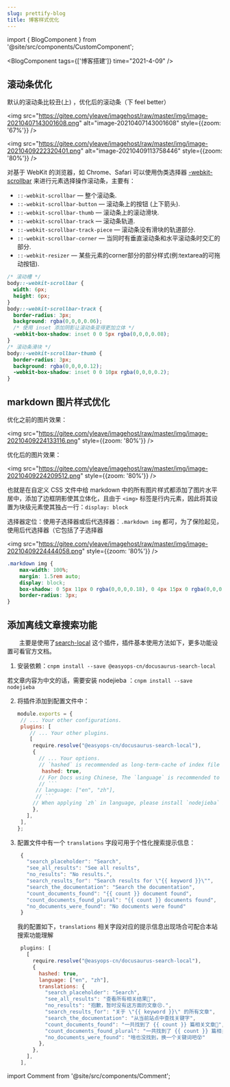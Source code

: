 ```yaml
---
slug: prettify-blog
title: 博客样式优化
---
```


import { BlogComponent } from '@site/src/components/CustomComponent';

<BlogComponent tags={['博客搭建']} time="2021-4-09" />

## 滚动条优化

默认的滚动条比较丑(上) ，优化后的滚动条（下 feel better）

<img src="https://gitee.com/yleave/imagehost/raw/master/img/image-20210407143001608.png" alt="image-20210407143001608" style={{zoom: '67%'}} />


<img src="https://gitee.com/yleave/imagehost/raw/master/img/image-20210409222320401.png" alt="image-20210409113758446" style={{zoom: '80%'}} />

对基于 WebKit 的浏览器，如 Chrome、Safari 可以使用伪类选择器 [-webkit-scrollbar](https://developer.mozilla.org/zh-CN/docs/Web/CSS/::-webkit-scrollbar) 来进行元素选择操作滚动条，主要有：

- `::-webkit-scrollbar` — 整个滚动条.
- `::-webkit-scrollbar-button` — 滚动条上的按钮 (上下箭头).
- `::-webkit-scrollbar-thumb` — 滚动条上的滚动滑块.
- `::-webkit-scrollbar-track` — 滚动条轨道.
- `::-webkit-scrollbar-track-piece` — 滚动条没有滑块的轨道部分.
- `::-webkit-scrollbar-corner` — 当同时有垂直滚动条和水平滚动条时交汇的部分.
- `::-webkit-resizer` — 某些元素的corner部分的部分样式(例:textarea的可拖动按钮).



```css
/* 滚动槽 */
body::-webkit-scrollbar {
  width: 6px;
  height: 6px;
}
body::-webkit-scrollbar-track {
  border-radius: 3px;
  background: rgba(0,0,0,0.06);
  /* 使用 inset 添加阴影让滚动条变得更加立体 */
  -webkit-box-shadow: inset 0 0 5px rgba(0,0,0,0.08);
}
/* 滚动条滑块 */
body::-webkit-scrollbar-thumb {
  border-radius: 3px;
  background: rgba(0,0,0,0.12);
  -webkit-box-shadow: inset 0 0 10px rgba(0,0,0,0.2);
}
```


## markdown 图片样式优化

优化之前的图片效果：

<img src="https://gitee.com/yleave/imagehost/raw/master/img/image-20210409224133116.png" style={{zoom: '80%'}} />

优化后的图片效果：

<img src="https://gitee.com/yleave/imagehost/raw/master/img/image-20210409224209512.png" style={{zoom: '80%'}} />

也就是在自定义 CSS 文件中给 markdown 中的所有图片样式都添加了图片水平居中，添加了边框阴影使其立体化，且由于 `<img>` 标签是行内元素，因此将其设置为块级元素使其独占一行：`display: block`

选择器定位：使用子选择器或后代选择器：`.markdown img` 都可，为了保险起见，使用后代选择器（它包括了子选择器

<img src="https://gitee.com/yleave/imagehost/raw/master/img/image-20210409224444058.png" style={{zoom: '80%'}} />



```css
.markdown img {
    max-width: 100%;
    margin: 1.5rem auto;
    display: block;
    box-shadow: 0 5px 11px 0 rgba(0,0,0,0.18), 0 4px 15px 0 rgba(0,0,0,0.15);
    border-radius: 3px;
}
```


## 添加离线文章搜索功能

&emsp;&emsp;主要是使用了[search-local](https://www.npmjs.com/package/@easyops-cn/docusaurus-search-local) 这个插件，插件基本使用方法如下，更多功能设置可看官方文档。

1. 安装依赖：`cnpm install --save @easyops-cn/docusaurus-search-local`

  若文章内容为中文的话，需要安装 nodejieba ：`cnpm install --save nodejieba`

2. 将插件添加到配置文件中：
   
   ```js title="docusaurus.config.js"
   module.exports = {
    // ... Your other configurations.
    plugins: [
       // ... Your other plugins.
       [
        require.resolve("@easyops-cn/docusaurus-search-local"),
        {
          // ... Your options.
          // `hashed` is recommended as long-term-cache of index file is possible.
           hashed: true,
          // For Docs using Chinese, The `language` is recommended to set to:
          // ```
         // language: ["en", "zh"],
         // ```
        // When applying `zh` in language, please install `nodejieba` in your project.
        },
      ],
    ],
   };
   ```
3. 配置文件中有一个 `translations` 字段可用于个性化搜索提示信息：
   
   ```js
    {
      "search_placeholder": "Search",
      "see_all_results": "See all results",
      "no_results": "No results.",
      "search_results_for": "Search results for \"{{ keyword }}\"",
      "search_the_documentation": "Search the documentation",
      "count_documents_found": "{{ count }} document found",
      "count_documents_found_plural": "{{ count }} documents found",
      "no_documents_were_found": "No documents were found"
    }
   ```

   我的配置如下，`translations` 相关字段对应的提示信息出现场合可配合本站搜索功能理解
   
   ```js
    plugins: [
      [
        require.resolve("@easyops-cn/docusaurus-search-local"),
        {
          hashed: true,
          language: ["en", "zh"],
          translations: {
            "search_placeholder": "Search",
            "see_all_results": "查看所有相关结果👀",
            "no_results": "抱歉，暂时没有这方面的文章😣.",
            "search_results_for": "关于 \"{{ keyword }}\" 的所有文章",
            "search_the_documentation": "从当前站点中查找关键字",
            "count_documents_found": "一共找到了 {{ count }} 篇相关文章👀",
            "count_documents_found_plural": "一共找到了 {{ count }} 篇相关文章👀",
            "no_documents_were_found": "啥也没找到，换一个关键词吧😵"
          },
        },
      ],
    ],
   ```




import Comment from '@site/src/components/Comment';

<Comment />